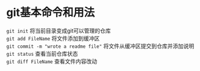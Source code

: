# git基本命令和用法
`git init`
将当前目录变成git可以管理的仓库  
`git add FileName`
将文件添加到缓冲区  
`git commit -m "wrote a readme file"`
将文件从缓冲区提交到仓库并添加说明  
`git status`
查看当前仓库状态  
`git diff FileName`
查看文件内容改动  